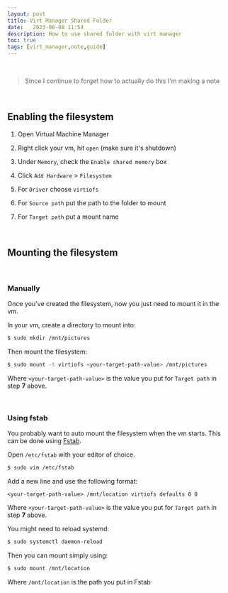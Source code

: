 ```yaml
---
layout: post
title: Virt Manager Shared Folder
date:   2023-06-08 11:54
description: How to use shared folder with virt manager 
toc: true
tags: [virt_manager,note,guide]
---
```


<br>

> Since I continue to forget how to actually do this I'm making a note

<br>

## Enabling the filesystem

1. Open Virtual Machine Manager

2. Right click your vm, hit `open` (make sure it's shutdown)

3. Under `Memory`, check the `Enable shared memory` box

4. Click `Add Hardware` > `Filesystem`

5. For `Driver` choose `virtiofs`

6. For `Source path` put the path to the folder to mount

7. For `Target path` put a mount name

<br>

## Mounting the filesystem

<br>

### Manually 
Once you've created the filesystem, now you just need to mount it in the vm.

In your vm, create a directory to mount into:
```sh
$ sudo mkdir /mnt/pictures
```

Then mount the filesystem:
```sh
$ sudo mount -t virtiofs <your-target-path-value> /mnt/pictures
```

Where `<your-target-path-value>` is the value you put for `Target path` in step **7** above.


<br>


### Using fstab

You probably want to auto mount the filesystem when the vm starts. This can be done using [Fstab](https://wiki.archlinux.org/title/fstab).

Open `/etc/fstab` with your editor of choice.
```sh
$ sudo vim /etc/fstab
```

Add a new line and use the following format:
```
<your-target-path-value> /mnt/location virtiofs defaults 0 0
```

Where `<your-target-path-value>` is the value you put for `Target path` in step **7** above.

You might need to reload systemd:
```sh
$ sudo systemctl daemon-reload
```

Then you can mount simply using:
```sh
$ sudo mount /mnt/location
```

Where `/mnt/location` is the path you put in Fstab